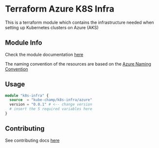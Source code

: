 # Terraform Azure K8S Infra
This is a terraform module which contains the infrastructure needed when setting up Kubernetes clusters on Azure (AKS)

## Module Info
Check the module documentation [here](https://registry.terraform.io/modules/kube-champ/k8s-infra/azure/latest)

The naming convention of the resources are based on the [Azure Naming Convention](https://docs.microsoft.com/en-us/azure/cloud-adoption-framework/ready/azure-best-practices/naming-and-tagging)

## Usage

```terraform
module "k8s-infra" {
  source  = "kube-champ/k8s-infra/azure"
  version = "0.0.1" # <-- change version  
  # insert the 5 required variables here
}
```

## Contributing
See contributing docs [here](./docs/CONTRIBUTING.md)